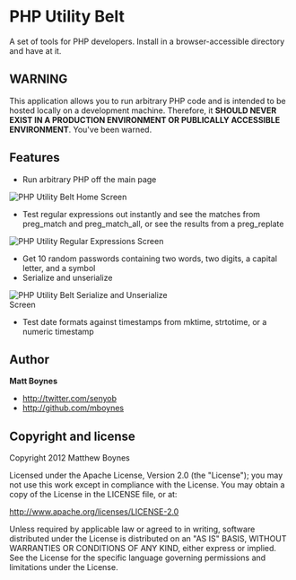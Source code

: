 # PHP Utility Belt

A set of tools for PHP developers. Install in a browser-accessible directory and have at it.


## WARNING

This application allows you to run arbitrary PHP code and is intended to be hosted locally on a development machine. Therefore, it **SHOULD NEVER EXIST IN A PRODUCTION ENVIRONMENT OR PUBLICALLY ACCESSIBLE ENVIRONMENT**. You've been warned.


## Features

* Run arbitrary PHP off the main page

<img src="https://raw.github.com/mboynes/php-utility-belt/master/assets/screenshot1.jpg" alt="PHP Utility Belt Home Screen" style="max-width:320px" />

* Test regular expressions out instantly and see the matches from preg_match and preg_match_all, or see the results from a preg_replate

<img src="https://raw.github.com/mboynes/php-utility-belt/master/assets/screenshot2.jpg" alt="PHP Utility Regular Expressions Screen" style="max-width:320px" />

* Get 10 random passwords containing two words, two digits, a capital letter, and a symbol
* Serialize and unserialize

<img src="https://raw.github.com/mboynes/php-utility-belt/master/assets/screenshot3.jpg" alt="PHP Utility Belt Serialize and Unserialize Screen" style="max-width:320px" />

* Test date formats against timestamps from mktime, strtotime, or a numeric timestamp


## Author

**Matt Boynes**

* http://twitter.com/senyob
* http://github.com/mboynes


## Copyright and license

Copyright 2012 Matthew Boynes

Licensed under the Apache License, Version 2.0 (the "License");
you may not use this work except in compliance with the License.
You may obtain a copy of the License in the LICENSE file, or at:

   http://www.apache.org/licenses/LICENSE-2.0

Unless required by applicable law or agreed to in writing, software
distributed under the License is distributed on an "AS IS" BASIS,
WITHOUT WARRANTIES OR CONDITIONS OF ANY KIND, either express or implied.
See the License for the specific language governing permissions and
limitations under the License.